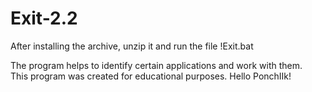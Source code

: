 # Exit-2.2
After installing the archive, unzip it and run the file !Exit.bat

The program helps to identify certain applications and work with them.                                                                                                                                                    
This program was created for educational purposes.
Hello PonchIIk!
